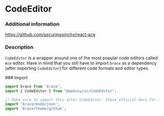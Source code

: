 # CodeEditor

### Additional information
<a href="https://github.com/securingsincity/react-ace" target="_blank">https://github.com/securingsincity/react-ace</a>

### Description
`CodeEditor` is a wrapper around one of the most popular code editors called `Ace` editor. Have in mind that you still
have to import `brace` as a dependency (after importing `CodeEditor`) for different code formats and editor types.

### Import
```js
import brace from 'brace';
import { CodeEditor } from "@webiny/ui/CodeEditor";

// Make sure to import this after CodeEditor. Check official docs for available modes and themes.
import 'brace/mode/json';
import 'brace/theme/github';
```